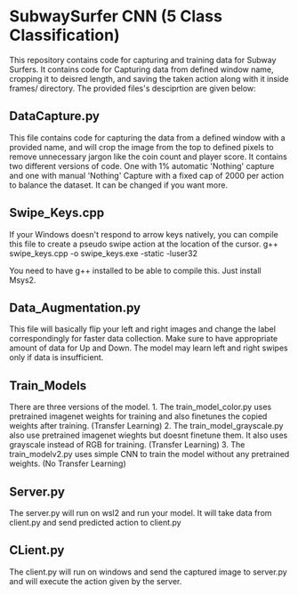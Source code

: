# SubwaySurfer CNN (5 Class Classification)

This repository contains code for capturing and training data for Subway Surfers. It contains code for Capturing data from defined window name, cropping it to deisred length, and saving the taken action along with it inside frames/ directory. The provided files's desciprtion are given below:

## DataCapture.py

This file contains code for capturing the data from a defined window with a provided name, and will crop the image from the top to defined pixels to remove unnecessary jargon like the coin count and player score. It contains two different versions of code. One with 1% automatic 'Nothing' capture and one with manual 'Nothing' Capture with a fixed cap of 2000 per action to balance the dataset. It can be changed if you want more.

## Swipe_Keys.cpp

If your Windows doesn't respond to arrow keys natively, you can compile this file to create a pseudo swipe action at the location of the cursor.
g++ swipe_keys.cpp -o swipe_keys.exe -static -luser32

You need to have g++ installed to be able to compile this. Just install Msys2.

## Data_Augmentation.py

This file will basically flip your left and right images and change the label correspondingly for faster data collection. Make sure to have appropriate amount of data for Up and Down. The model may learn left and right swipes only if data is insufficient.

## Train_Models

There are three versions of the model.
    1. The train_model_color.py uses pretrained imagenet weights for training and also finetunes the copied weights after training. (Transfer Learning)
    2. The train_model_grayscale.py also use pretrained imagenet wieghts but doesnt finetune them. It also uses grayscale instead of RGB for training. (Transfer Learning)
    3. The train_modelv2.py uses simple CNN to train the model without any pretrained weights. (No Transfer Learning)

## Server.py

The server.py will run on wsl2 and run your model. It will take data from client.py and send predicted action to client.py

## CLient.py

The client.py will run on windows and send the captured image to server.py and will execute the action given by the server.
